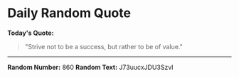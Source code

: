 # Daily Random Quote

**Today's Quote:**
> "Strive not to be a success, but rather to be of value."

---

**Random Number:** 860
**Random Text:** J73uucxJDU3SzvI
